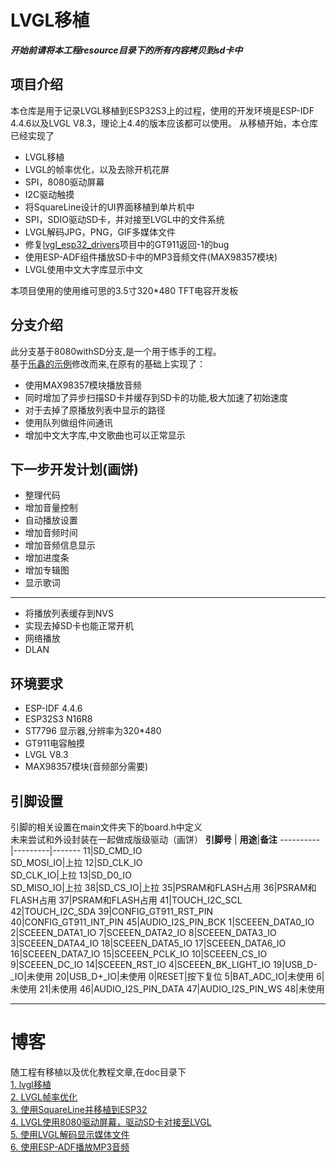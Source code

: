 # LVGL移植
***开始前请将本工程resource目录下的所有内容拷贝到sd卡中***  
## 项目介绍
本仓库是用于记录LVGL移植到ESP32S3上的过程，使用的开发环境是ESP-IDF 4.4.6以及LVGL V8.3，理论上4.4的版本应该都可以使用。
从移植开始，本仓库已经实现了
+ LVGL移植
+ LVGL的帧率优化，以及去除开机花屏
+ SPI，8080驱动屏幕
+ I2C驱动触摸
+ 将SquareLine设计的UI界面移植到单片机中
+ SPI，SDIO驱动SD卡，并对接至LVGL中的文件系统
+ LVGL解码JPG，PNG，GIF多媒体文件
+ 修复[lvgl_esp32_drivers](https://github.com/lvgl/lvgl_esp32_drivers/pull/238)项目中的GT911返回-1的bug
+ 使用ESP-ADF组件播放SD卡中的MP3音频文件(MAX98357模块)
+ LVGL使用中文大字库显示中文

本项目使用的使用维可思的3.5寸320*480 TFT电容开发板  

## 分支介绍
此分支基于8080withSD分支,是一个用于练手的工程。  
基于[乐鑫的示例](https://github.com/espressif/esp-iot-solution/tree/release/v1.0/examples/hmi/mp3_example)修改而来,在原有的基础上实现了：  
+ 使用MAX98357模块播放音频 
+ 同时增加了异步扫描SD卡并缓存到SD卡的功能,极大加速了初始速度
+ 对于去掉了原播放列表中显示的路径
+ 使用队列做组件间通讯
+ 增加中文大字库,中文歌曲也可以正常显示  

## 下一步开发计划(画饼)
+ 整理代码
+ 增加音量控制
+ 自动播放设置
+ 增加音频时间
+ 增加音频信息显示
+ 增加进度条
+ 增加专辑图
+ 显示歌词
---
+ 将播放列表缓存到NVS
+ 实现去掉SD卡也能正常开机
+ 网络播放
+ DLAN


## 环境要求
+ ESP-IDF 4.4.6  
+ ESP32S3 N16R8
+ ST7796 显示器,分辨率为320*480
+ GT911电容触摸
+ LVGL V8.3
+ MAX98357模块(音频部分需要)

## 引脚设置
引脚的相关设置在main文件夹下的board.h中定义  
未来尝试和外设封装在一起做成版级驱动（画饼）
__引脚号__ | __用途__|__备注__
----------|---------|-------
11|SD_CMD_IO<br>SD_MOSI_IO|上拉
12|SD_CLK_IO<br>SD_CLK_IO|上拉
13|SD_D0_IO<br>SD_MISO_IO|上拉
38|SD_CS_IO|上拉
35|PSRAM和FLASH占用
36|PSRAM和FLASH占用
37|PSRAM和FLASH占用
41|TOUCH_I2C_SCL
42|TOUCH_I2C_SDA
39|CONFIG_GT911_RST_PIN
40|CONFIG_GT911_INT_PIN
45|AUDIO_I2S_PIN_BCK
1|SCEEEN_DATA0_IO
2|SCEEEN_DATA1_IO
7|SCEEEN_DATA2_IO
8|SCEEEN_DATA3_IO
3|SCEEEN_DATA4_IO
18|SCEEEN_DATA5_IO
17|SCEEEN_DATA6_IO
16|SCEEEN_DATA7_IO
15|SCEEEN_PCLK_IO
10|SCEEEN_CS_IO
9|SCEEEN_DC_IO
14|SCEEEN_RST_IO
4|SCEEEN_BK_LIGHT_IO
19|USB_D-_IO|未使用
20|USB_D+_IO|未使用
0|RESET|按下复位
5|BAT_ADC_IO|未使用
6|未使用
21|未使用
46|AUDIO_I2S_PIN_DATA
47|AUDIO_I2S_PIN_WS
48|未使用


---  

# 博客
随工程有移植以及优化教程文章,在doc目录下  
[1. lvgl移植](./doc/lvgl移植/lvgl.md)  
[2. LVGL帧率优化](./doc/lvgl帧率优化/lvgl帧率优化.md)  
[3. 使用SquareLine并移植到ESP32](./doc/使用Squareline并移植到ESP32/使用Squareline并移植到ESP32.md)  
[4. LVGL使用8080驱动屏幕，驱动SD卡对接至LVGL](./doc/LVGL使用8080串口驱动屏幕，并使用SD卡/LVGL使用8080驱动屏幕，驱动SD卡对接至LVGL%20%20.md)  
[5. 使用LVGL解码显示媒体文件](./doc/使用LVGL解码显示媒体文件/使用LVGL解码显示媒体文件.md)  
[6. 使用ESP-ADF播放MP3音频](./doc/使用ESP-ADF播放MP3音频/音频处理.md)